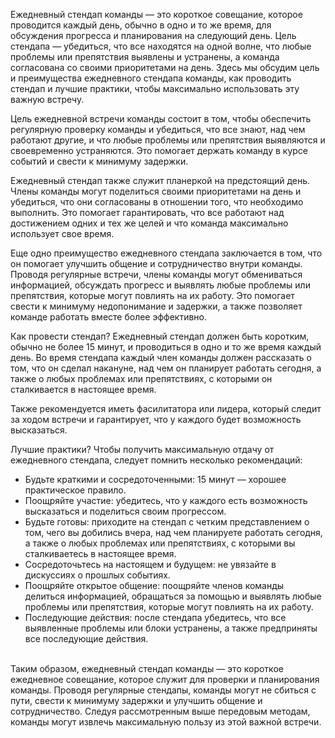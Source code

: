 Ежедневный стендап команды — это короткое совещание, которое проводится каждый день, обычно в одно и то же время, для обсуждения прогресса и планирования на следующий день. Цель стендапа — убедиться, что все находятся на одной волне, что любые проблемы или препятствия выявлены и устранены, а команда согласована со своими приоритетами на день. Здесь мы обсудим цель и преимущества ежедневного стендапа команды, как проводить стендап и лучшие практики, чтобы максимально использовать эту важную встречу.

Цель ежедневной встречи команды состоит в том, чтобы обеспечить регулярную проверку команды и убедиться, что все знают, над чем работают другие, и что любые проблемы или препятствия выявляются и своевременно устраняются. Это помогает держать команду в курсе событий и свести к минимуму задержки.

Ежедневный стендап также служит планеркой на предстоящий день. Члены команды могут поделиться своими приоритетами на день и убедиться, что они согласованы в отношении того, что необходимо выполнить. Это помогает гарантировать, что все работают над достижением одних и тех же целей и что команда максимально использует свое время.

Еще одно преимущество ежедневного стендапа заключается в том, что он помогает улучшить общение и сотрудничество внутри команды. Проводя регулярные встречи, члены команды могут обмениваться информацией, обсуждать прогресс и выявлять любые проблемы или препятствия, которые могут повлиять на их работу. Это помогает свести к минимуму недопонимание и задержки, а также позволяет команде работать вместе более эффективно.

Как провести стендап?
Ежедневный стендап должен быть коротким, обычно не более 15 минут, и проводиться в одно и то же время каждый день. Во время стендапа каждый член команды должен рассказать о том, что он сделал накануне, над чем он планирует работать сегодня, а также о любых проблемах или препятствиях, с которыми он сталкивается в настоящее время.

Также рекомендуется иметь фасилитатора или лидера, который следит за ходом встречи и гарантирует, что у каждого будет возможность высказаться.

Лучшие практики?
Чтобы получить максимальную отдачу от ежедневного стендапа, следует помнить несколько рекомендаций:

- Будьте краткими и сосредоточенными: 15 минут — хорошее практическое правило.
- Поощряйте участие: убедитесь, что у каждого есть возможность высказаться и поделиться своим прогрессом.
- Будьте готовы: приходите на стендап с четким представлением о том, чего вы добились вчера, над чем планируете работать сегодня, а также о любых проблемах или препятствиях, с которыми вы сталкиваетесь в настоящее время.
- Сосредоточьтесь на настоящем и будущем: не увязайте в дискуссиях о прошлых событиях.
- Поощряйте открытое общение: поощряйте членов команды делиться информацией, обращаться за помощью и выявлять любые проблемы или препятствия, которые могут повлиять на их работу.
- Последующие действия: после стендапа убедитесь, что все выявленные проблемы или блоки устранены, а также предприняты все последующие действия.
<br>
Таким образом, ежедневный стендап команды — это короткое ежедневное совещание, которое служит для проверки и планирования команды. Проводя регулярные стендапы, команды могут не сбиться с пути, свести к минимуму задержки и улучшить общение и сотрудничество. Следуя рассмотренным выше передовым методам, команды могут извлечь максимальную пользу из этой важной встречи.